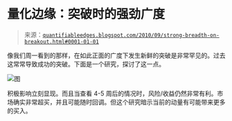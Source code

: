 <!--yml

分类：未分类

日期：2024-05-18 12:54:00

-->

# 量化边缘：突破时的强劲广度

> 来源：[`quantifiableedges.blogspot.com/2010/09/strong-breadth-on-breakout.html#0001-01-01`](http://quantifiableedges.blogspot.com/2010/09/strong-breadth-on-breakout.html#0001-01-01)

像我们周一看到的那样，在如此正面的广度下发生新鲜的突破是非常罕见的。过去这常常导致成功的突破。下面是一个研究，探讨了这一点。

![图](https://blogger.googleusercontent.com/img/b/R29vZ2xl/AVvXsEjR3STwXNO8S-vPYQyzUa0wmxBRRLRl67zW8u45pg3rSYziDh7V1cN23vT6bJr0QRWS5cD0qpo19c8GAZjLqbR2bSm-WHshx1b8BBFL9-WjyvmTfb1dzg0AMGm9eWGgTY9H_ObTngOWslW6/s1600/2010-9-21+png1.png)

积极影响立刻显现。而且当查看 4-5 周后的情况时，风险/收益仍然非常有利。市场确实非常超买，并且可能随时回调。但这个研究暗示当前的动量有可能带来更多的买入。
